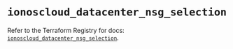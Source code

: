 # `ionoscloud_datacenter_nsg_selection`

Refer to the Terraform Registry for docs: [`ionoscloud_datacenter_nsg_selection`](https://registry.terraform.io/providers/ionos-cloud/ionoscloud/6.7.14/docs/resources/datacenter_nsg_selection).
